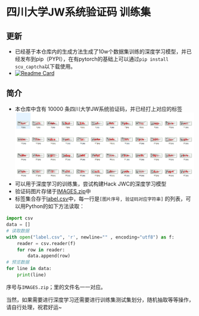 # 四川大学JW系统验证码 训练集
## 更新
+ 已经基于本仓库内的生成方法生成了10w个数据集训练的深度学习模型，并已经发布到pip（PYPI），在有pytorch的基础上可以通过`pip install scu_captcha`以下载使用。
+ 
    [![Readme Card](https://github-readme-stats.vercel.app/api/pin/?username=SunnyHaze&repo=scu-captcha)](https://github.com/SunnyHaze/scu-captcha)
## 简介
+ 本仓库中含有 10000 条四川大学JW系统验证码，并已经打上对应的标签
![](README_IMG/预览.png)
+ 可以用于深度学习的训练集，尝试构建Hack JWC的深度学习模型
+ 验证码图片存储于[IMAGES.zip](IMAGES.zip)中
+ 标签集合存于[label.csv](label.csv)中，每一行是`[图片序号, 验证码对应字符串]` 的列表，可以用Python的如下方法读取：
```python
import csv
data = []
# 读取数据
with open("label.csv", 'r', newline="" , encoding="utf8") as f:
    reader = csv.reader(f)
    for row in reader:
        data.append(row)
# 预览数据
for line in data:
    print(line)
```
序号与`IMAGES.zip`；里的文件名一一对应。

当然，如果需要进行深度学习还需要进行训练集测试集划分，随机抽取等等操作，请自行处理，祝君好运~
